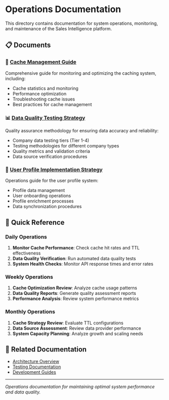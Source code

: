 # Operations Documentation

This directory contains documentation for system operations, monitoring, and maintenance of the Sales Intelligence platform.

## 📋 Documents

### 🔧 [Cache Management Guide](./cache-management-guide.md)
Comprehensive guide for monitoring and optimizing the caching system, including:
- Cache statistics and monitoring
- Performance optimization
- Troubleshooting cache issues
- Best practices for cache management

### 📊 [Data Quality Testing Strategy](./data-quality-testing-strategy.md)
Quality assurance methodology for ensuring data accuracy and reliability:
- Company data testing tiers (Tier 1-4)
- Testing methodologies for different company types
- Quality metrics and validation criteria
- Data source verification procedures

### 👤 [User Profile Implementation Strategy](./user-profile-implementation-strategy.md)
Operations guide for the user profile system:
- Profile data management
- User onboarding operations
- Profile enrichment processes
- Data synchronization procedures

## 🎯 Quick Reference

### Daily Operations
1. **Monitor Cache Performance**: Check cache hit rates and TTL effectiveness
2. **Data Quality Verification**: Run automated data quality tests
3. **System Health Checks**: Monitor API response times and error rates

### Weekly Operations
1. **Cache Optimization Review**: Analyze cache usage patterns
2. **Data Quality Reports**: Generate quality assessment reports
3. **Performance Analysis**: Review system performance metrics

### Monthly Operations
1. **Cache Strategy Review**: Evaluate TTL configurations
2. **Data Source Assessment**: Review data provider performance
3. **System Capacity Planning**: Analyze growth and scaling needs

## 🔗 Related Documentation

- [Architecture Overview](../architecture/README.md)
- [Testing Documentation](../testing/)
- [Development Guides](../development/)

---

*Operations documentation for maintaining optimal system performance and data quality.* 